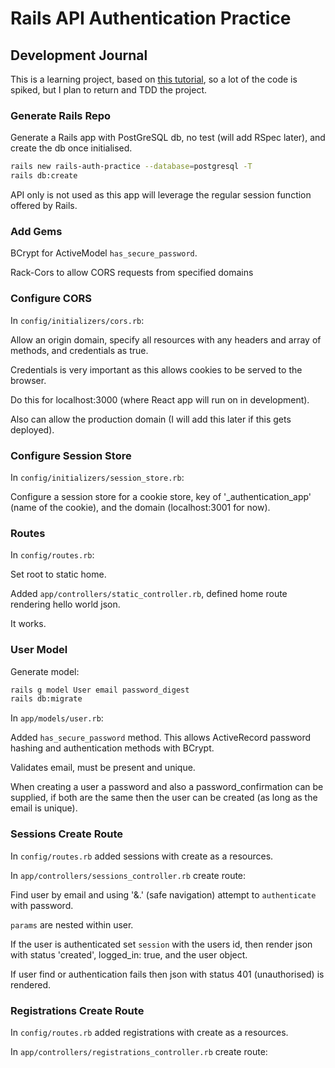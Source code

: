 # Rails API Authentication Practice

## Development Journal

This is a learning project, based on [this tutorial](https://www.youtube.com/playlist?list=PLgYiyoyNPrv_yNp5Pzsx0A3gQ8-tfg66j), so a lot of the code is spiked, but I plan to return and TDD the project.

### Generate Rails Repo

Generate a Rails app with PostGreSQL db, no test (will add RSpec later), and create the db once initialised.

```bash
rails new rails-auth-practice --database=postgresql -T
rails db:create
```

API only is not used as this app will leverage the regular session function offered by Rails.

### Add Gems

BCrypt for ActiveModel `has_secure_password`.

Rack-Cors to allow CORS requests from specified domains

### Configure CORS

In `config/initializers/cors.rb`:

Allow an origin domain, specify all resources with any headers and array of methods, and credentials as true.

Credentials is very important as this allows cookies to be served to the browser.

Do this for localhost:3000 (where React app will run on in development).

Also can allow the production domain (I will add this later if this gets deployed).

### Configure Session Store

In `config/initializers/session_store.rb`:

Configure a session store for a cookie store, key of '_authentication_app' (name of the cookie), and the domain (localhost:3001 for now).

### Routes

In `config/routes.rb`:

Set root to static home.

Added `app/controllers/static_controller.rb`, defined home route rendering hello world json.

It works.

### User Model

Generate model:

```bash
rails g model User email password_digest
rails db:migrate
```

In `app/models/user.rb`:

Added `has_secure_password` method. This allows ActiveRecord password hashing and authentication methods with BCrypt.

Validates email, must be present and unique.

When creating a user a password and also a password_confirmation can be supplied, if both are the same then the user can be created (as long as the email is unique).

### Sessions Create Route

In `config/routes.rb` added sessions with create as a resources.

In `app/controllers/sessions_controller.rb` create route:

Find user by email and using '&.' (safe navigation) attempt to `authenticate` with password.

`params` are nested within user.

If the user is authenticated set `session` with the users id, then render json with status 'created', logged_in: true, and the user object.

If user find or authentication fails then json with status 401 (unauthorised) is rendered.

### Registrations Create Route

In `config/routes.rb` added registrations with create as a resources.

In `app/controllers/registrations_controller.rb` create route:




